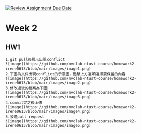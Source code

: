 [![Review Assignment Due Date](https://classroom.github.com/assets/deadline-readme-button-24ddc0f5d75046c5622901739e7c5dd533143b0c8e959d652212380cedb1ea36.svg)](https://classroom.github.com/a/qPD8ugtn)
# Week 2

## HW1
```
1.git pull後顯示出現conflict  
![image](https://github.com/mvclab-ntust-course/homework2-irene0613/blob/main/images/image1.png)  
2.下圖為文件出現conflict的示意圖，點擊上方選項選擇要保留的內容  
![image](https://github.com/mvclab-ntust-course/homework2-irene0613/blob/main/images/image2.png)  
3.修改過後的檔案為下圖  
![image](https://github.com/mvclab-ntust-course/homework2-irene0613/blob/main/images/image3.png)  
4.commit完之後上傳  
![image](https://github.com/mvclab-ntust-course/homework2-irene0613/blob/main/images/image4.png)  
5.發送pull request  
![image](https://github.com/mvclab-ntust-course/homework2-irene0613/blob/main/images/image5.png)  
```

